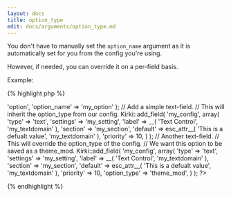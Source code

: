 ```yaml
---
layout: docs
title: option_type
edit: docs/arguments/option_type.md
---
```



You don't have to manually set the `option_name` argument as it is automatically set for you from the config you're using.

However, if needed, you can override it on a per-field basis.

Example:

{% highlight php %}
<?php
// Use serialized options under "my_option".
// Settings will be accessed from "my_option['my_setting']".
Kirki::add_config( 'my_config', array(
	'option_type' => 'option',
	'option_name' => 'my_option'
);

// Add a simple text-field.
// This will inherit the option_type from our config.
Kirki::add_field( 'my_config', array(
	'type'     => 'text',
	'settings' => 'my_setting',
	'label'    => __( 'Text Control', 'my_textdomain' ),
	'section'  => 'my_section',
	'default'  => esc_attr__( 'This is a defualt value', 'my_textdomain' ),
	'priority' => 10,
) );

// Another text-field.
// This will override the option_type of the config.
// We want this option to be saved as a theme_mod.
Kirki::add_field( 'my_config', array(
	'type'        => 'text',
	'settings'    => 'my_setting',
	'label'       => __( 'Text Control', 'my_textdomain' ),
	'section'     => 'my_section',
	'default'     => esc_attr__( 'This is a defualt value', 'my_textdomain' ),
	'priority'    => 10,
	'option_type' => 'theme_mod',
) );
?>
{% endhighlight %}
